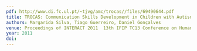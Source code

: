 ```yaml
---
pdf: http://www.di.fc.ul.pt/~tjvg/amc/trocas//files/69490644.pdf
title: TROCAS: Communication Skills Development in Children with Autism Spectrum Disorders via ICT
authors: Margarida Silva, Tiago Guerreiro, Daniel Gonçalves
venue: Proceedings of INTERACT 2011  13th IFIP TC13 Conference on Human-Computer Interaction. Lisboa, Portugal, September, 2011
year: 2011
doi: 
---
```

